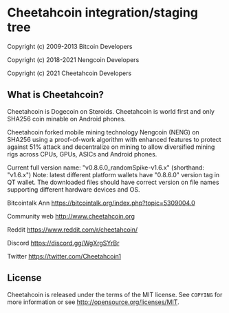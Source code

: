 Cheetahcoin integration/staging tree
================================


Copyright (c) 2009-2013 Bitcoin Developers

Copyright (c) 2018-2021 Nengcoin Developers

Copyright (c) 2021 Cheetahcoin Developers

What is Cheetahcoin?
----------------

Cheetahcoin is Dogecoin on Steroids. Cheetahcoin is world first and only SHA256 coin minable on Android phones. 

Cheetahcoin forked mobile mining technology Nengcoin (NENG) on SHA256 using a proof-of-work algorithm with enhanced features to protect against 51% attack and decentralize on mining to allow diversified mining rigs across CPUs, GPUs, ASICs and Android phones.

Current full version name: "v0.8.6.0_randomSpike-v1.6.x" (shorthand: "v1.6.x") 
Note: latest different platform wallets have "0.8.6.0" version tag in QT wallet. The downloaded files should have correct version on file names supporting different hardware devices and OS.

Bitcointalk Ann
https://bitcointalk.org/index.php?topic=5309004.0

Community web
http://www.cheetahcoin.org

Reddit
https://www.reddit.com/r/cheetahcoin/

Discord
https://discord.gg/WgXrgSYrBr

Twitter
https://twitter.com/Cheetahcoin1


License
-------

Cheetahcoin is released under the terms of the MIT license. See `COPYING` for more
information or see http://opensource.org/licenses/MIT.


